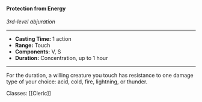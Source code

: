#### Protection from Energy
*3rd-level abjuration*
___
- **Casting Time:** 1 action
- **Range:** Touch
- **Components:** V, S
- **Duration:** Concentration, up to 1 hour
---
For the duration, a willing creature you touch has resistance to one damage type of your choice: acid, cold, fire, lightning, or thunder.

Classes: [[Cleric]]